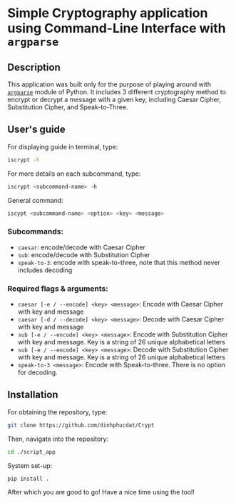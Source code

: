 # Simple Cryptography application using Command-Line Interface with `argparse`
## Description
This application was built only for the purpose of playing around with [`argparse`](https://realpython.com/command-line-interfaces-python-argparse/) module of Python. It includes 3 different cryptography method to encrypt or decrypt a message with a given key, including Caesar Cipher, Substitution Cipher, and Speak-to-Three.
## User's guide
For displaying guide in terminal, type:
```sh
iscrypt -h
```
For more details on each subcommand, type:
```sh
iscrypt <subcommand-name> -h
```
General command:
```sh
iscypt <subcommand-name> <option> <key> <message>
```
### Subcommands:
- `caesar`: encode/decode with Caesar Cipher
- `sub`: encode/decode with Substitution Cipher
- `speak-to-3`: encode with speak-to-three, note that this method never includes decoding
### Required flags & arguments:
- `caesar [-e / --encode] <key> <message>`: Encode with Caesar Cipher with key and message
- `caesar [-d / --decode] <key> <message>`: Decode with Caesar Cipher with key and message
- `sub [-e / --encode] <key> <message>`: Encode with Substitution Cipher with key and message. Key is a string of 26 unique alphabetical letters
- `sub [-e / --encode] <key> <message>`: Decode with Substitution Cipher with key and message. Key is a string of 26 unique alphabetical letters
- `speak-to-3 <message>`: Encode with Speak-to-three. There is no option for decoding.
## Installation
For obtaining the repository, type:
```sh
git clone https://github.com/dinhphucdat/Crypt
```
Then, navigate into the repository:
```sh
cd ./script_app
```
System set-up:
```sh
pip install .
```
After which you are good to go! Have a nice time using the tool!
